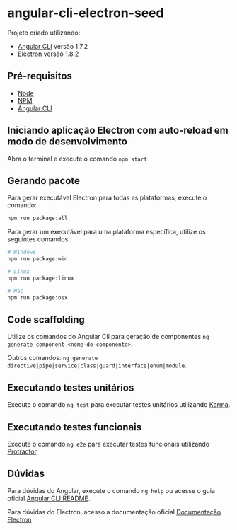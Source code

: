 # angular-cli-electron-seed

Projeto criado utilizando:
- [Angular CLI](https://github.com/angular/angular-cli) versão 1.7.2
- [Electron](https://electronjs.org/) versão 1.8.2

## Pré-requisitos

- [Node](https://nodejs.org/en/)
- [NPM](https://www.npmjs.com/)
- [Angular CLI](https://github.com/angular/angular-cli)

## Iniciando aplicação Electron com auto-reload em modo de desenvolvimento

Abra o terminal e execute o comando `npm start`

## Gerando pacote

Para gerar executável Electron para todas as plataformas, execute o comando:

```bash
npm run package:all
```

Para gerar um executável para uma plataforma específica, utilize os seguintes comandos:

```bash
# Windows
npm run package:win

# Linux
npm run package:linux

# Mac
npm run package:osx
```

## Code scaffolding

Utilize os comandos do Angular Cli para geração de componentes `ng generate component <nome-do-componente>`.

Outros comandos: `ng generate directive|pipe|service|class|guard|interface|enum|module`.

## Executando testes unitários

Execute o comando `ng test` para executar testes unitários utilizando [Karma](https://karma-runner.github.io).

## Executando testes funcionais

Execute o comando `ng e2e` para executar testes funcionais utilizando [Protractor](http://www.protractortest.org/).

## Dúvidas

Para dúvidas do Angular, execute o comando `ng help` ou acesse o guia oficial [Angular CLI README](https://github.com/angular/angular-cli/blob/master/README.md).

Para dúvidas do Electron, acesso a documentação oficial [Documentação Electron](https://electronjs.org/docs)
